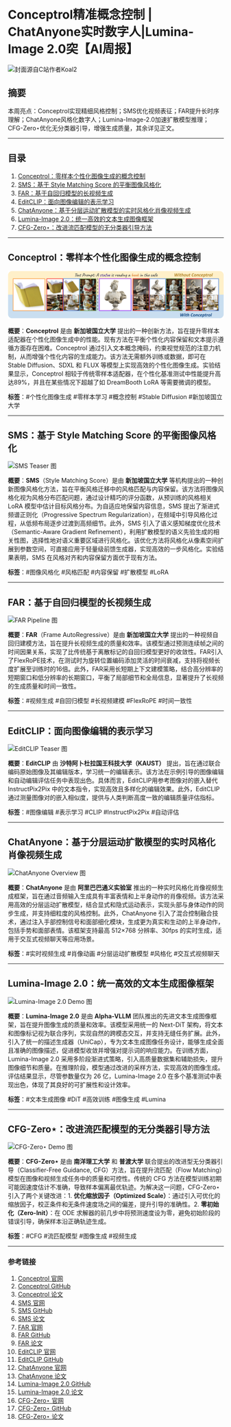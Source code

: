 # Conceptrol精准概念控制 | ChatAnyone实时数字人|Lumina-Image 2.0突【AI周报】 

![封面源自C站作者Koal2](https://image.civitai.com/xG1nkqKTMzGDvpLrqFT7WA/9469f5ed-e000-4aeb-ab93-4b40865a7c7b/original=true,quality=90/00320-919909395-1girl,%20hatsune_miku,%20lips,%20thin%20lips,%20parted%20lips,%20solo,%20looking%20at%20viewer,%20camisole,%20upper%20body,%20dark,%20underlightling,%20masterpi.jpeg)  

## 摘要  

本周亮点：Conceptrol实现精细风格控制；SMS优化视频表征；FAR提升长时序理解；ChatAnyone风格化数字人；Lumina-Image-2.0加速扩散模型推理；CFG-Zero⋆优化无分类器引导，增强生成质量，其余详见正文。

---

## 目录  

1. [Conceptrol：零样本个性化图像生成的概念控制](#conceptrol零样本个性化图像生成的概念控制)
2. [SMS：基于 Style Matching Score 的平衡图像风格化](#sms基于-style-matching-score-的平衡图像风格化)
3. [FAR：基于自回归模型的长视频生成](#far基于自回归模型的长视频生成)
4. [EditCLIP：面向图像编辑的表示学习](#editclip面向图像编辑的表示学习)
5. [ChatAnyone：基于分层运动扩散模型的实时风格化肖像视频生成](#chatanyone基于分层运动扩散模型的实时风格化肖像视频生成)
6. [Lumina-Image 2.0：统一高效的文本生成图像框架](#lumina-image-20统一高效的文本生成图像框架)
7. [CFG-Zero⋆：改进流匹配模型的无分类器引导方法](#cfg-zero改进流匹配模型的无分类器引导方法)

---

## Conceptrol：零样本个性化图像生成的概念控制

![Conceptrol Teaser 图](https://github.com/QY-H00/Conceptrol/raw/main/demo/teaser.png)

**概要**：**Conceptrol** 是由 **新加坡国立大学** 提出的一种创新方法，旨在提升零样本适配器在个性化图像生成中的性能。现有方法在平衡个性化内容保留和文本提示遵循方面存在困难。Conceptrol 通过引入文本概念掩码，约束视觉规范的注意力机制，从而增强个性化内容的生成能力。该方法无需额外训练或数据，即可在 Stable Diffusion、SDXL 和 FLUX 等模型上实现高效的个性化图像生成。实验结果显示，Conceptrol 相较于传统零样本适配器，在个性化基准测试中性能提升高达89%，并且在某些情况下超越了如 DreamBooth LoRA 等需要微调的模型。

**标签**：#个性化图像生成 #零样本学习 #概念控制 #Stable Diffusion #新加坡国立大学 

---

## SMS：基于 Style Matching Score 的平衡图像风格化

![SMS Teaser 图](https://github.com/showlab/SMS/raw/main/assets/teaser-f.png)

**概要**：**SMS**（Style Matching Score）是由 **新加坡国立大学** 等机构提出的一种创新图像风格化方法，旨在平衡风格迁移中的风格匹配与内容保留。该方法将图像风格化视为风格分布匹配问题，通过设计精巧的评分函数，从预训练的风格相关 LoRA 模型中估计目标风格分布。为自适应地保留内容信息，SMS 提出了渐进式频谱正则化（Progressive Spectrum Regularization），在频域中引导风格化过程，从低频布局逐步过渡到高频细节。此外，SMS 引入了语义感知梯度优化技术（Semantic-Aware Gradient Refinement），利用扩散模型的语义先验生成的相关性图，选择性地对语义重要区域进行风格化。该优化方法将风格化从像素空间扩展到参数空间，可直接应用于轻量级前馈生成器，实现高效的一步风格化。实验结果表明，SMS 在风格对齐和内容保留方面优于现有方法。

**标签**：#图像风格化 #风格匹配 #内容保留 #扩散模型 #LoRA 

---

## FAR：基于自回归模型的长视频生成

![FAR Pipeline 图](https://farlongctx.github.io/static/assets/pipeline.png)

**概要**：**FAR**（Frame AutoRegressive）是由 **新加坡国立大学** 提出的一种视频自回归建模方法，旨在提升长视频生成的质量和效率。该模型通过预测连续帧之间的时间因果关系，实现了比传统基于离散标记的自回归模型更好的收敛性。FAR引入了FlexRoPE技术，在测试时为旋转位置编码添加灵活的时间衰减，支持将视频长度扩展至训练时的16倍。此外，FAR采用长短期上下文建模策略，结合高分辨率的短期窗口和低分辨率的长期窗口，平衡了局部细节和全局信息，显著提升了长视频的生成质量和时间一致性。

**标签**：#视频生成 #自回归模型 #长视频建模 #FlexRoPE #时间一致性 

---

## EditCLIP：面向图像编辑的表示学习

![EditCLIP Teaser 图](https://github.com/QianWangX/EditCLIP/raw/main/assets/teaser_editclip.png)

**概要**：**EditCLIP** 由 **沙特阿卜杜拉国王科技大学（KAUST）** 提出，旨在通过联合编码原始图像及其编辑版本，学习统一的编辑表示。该方法在示例引导的图像编辑和自动编辑评估任务中表现出色。具体而言，EditCLIP用参考图像对的嵌入替代 InstructPix2Pix 中的文本指令，实现高效且多样化的编辑效果。此外，EditCLIP 通过测量图像对的嵌入相似度，提供与人类判断高度一致的编辑质量评估指标。

**标签**：#图像编辑 #表示学习 #CLIP #InstructPix2Pix #自动评估 

---

## ChatAnyone：基于分层运动扩散模型的实时风格化肖像视频生成

![ChatAnyone Overview 图](https://humanaigc.github.io/chat-anyone/content/overview.png)

**概要**：**ChatAnyone** 是由 **阿里巴巴通义实验室** 推出的一种实时风格化肖像视频生成框架，旨在通过音频输入生成具有丰富表情和上半身动作的肖像视频。该方法采用高效的分层运动扩散模型，结合显式和隐式运动表示，实现头部与身体动作的同步生成，并支持细粒度的风格控制。此外，ChatAnyone 引入了混合控制融合技术，通过注入手部控制信号和面部细化模块，生成更为真实和生动的上半身动作，包括手势和面部表情。该框架支持最高 512×768 分辨率、30fps 的实时生成，适用于交互式视频聊天等应用场景。

**标签**：#实时视频生成 #肖像动画 #分层运动扩散模型 #风格化 #交互式视频聊天 

---

## Lumina-Image 2.0：统一高效的文本生成图像框架

![Lumina-Image 2.0 Demo 图](https://github.com/Alpha-VLLM/Lumina-Image-2.0/raw/main/assets/Demo.png)

**概要**：**Lumina-Image 2.0** 是由 **Alpha-VLLM** 团队推出的先进文本生成图像框架，旨在提升图像生成的质量和效率。该模型采用统一的 Next-DiT 架构，将文本和图像标记视为联合序列，实现自然的跨模态交互，并支持无缝任务扩展。此外，引入了统一的描述生成器（UniCap），专为文本生成图像任务设计，能够生成全面且准确的图像描述，促进模型收敛并增强对提示词的响应能力。在训练方面，Lumina-Image 2.0 采用多阶段渐进式策略，引入高质量数据集和辅助损失，提升图像细节和质量。在推理阶段，模型通过改进的采样方法，实现高效的图像生成。评估结果显示，尽管参数量仅为 26 亿，Lumina-Image 2.0 在多个基准测试中表现出色，体现了其良好的可扩展性和设计效率。

**标签**：#文本生成图像 #DiT #高效训练 #图像生成 #Lumina

---

## CFG-Zero⋆：改进流匹配模型的无分类器引导方法

![CFG-Zero⋆ Demo 图](https://github.com/WeichenFan/CFG-Zero-star/raw/main/assets/wan2.1/1322140014_ours.gif)

**概要**：**CFG-Zero⋆** 是由 **南洋理工大学** 和 **普渡大学** 联合提出的改进型无分类器引导（Classifier-Free Guidance, CFG）方法，旨在提升流匹配（Flow Matching）模型在图像和视频生成任务中的质量和可控性。传统的 CFG 方法在模型训练初期可能因速度估计不准确，导致样本偏离最优轨迹。为解决这一问题，CFG-Zero⋆ 引入了两个关键改进：1. **优化缩放因子（Optimized Scale）**：通过引入可优化的缩放因子，校正条件和无条件速度场之间的偏差，提升引导的准确性。2. **零初始化（Zero-Init）**：在 ODE 求解器的前几步中将预测速度设为零，避免初始阶段的错误引导，确保样本沿正确轨迹生成。

**标签**：#CFG #流匹配模型 #图像生成 #视频生成

---

### **参考链接**

1. [Conceptrol 官网](https://qy-h00.github.io/Conceptrol/)
2. [Conceptrol GitHub](https://github.com/QY-H00/Conceptrol)
3. [Conceptrol 论文](https://arxiv.org/html/2503.06568v1)
4. [SMS 官网](https://yuxinn-j.github.io/projects/SMS.html)
5. [SMS GitHub](https://github.com/showlab/SMS)
6. [SMS 论文](https://arxiv.org/html/2503.07601v1)
7. [FAR 官网](https://farlongctx.github.io/)
8. [FAR GitHub](https://github.com/showlab/FAR)
9. [FAR 论文](https://arxiv.org/html/2503.19325v1)
10. [EditCLIP 官网](https://qianwangx.github.io/EditCLIP/)
11. [EditCLIP GitHub](https://github.com/QianWangX/EditCLIP)
12. [ChatAnyone 官网](https://humanaigc.github.io/chat-anyone/)
13. [ChatAnyone 论文](https://arxiv.org/html/2503.21144v1)
14. [Lumina-Image 2.0 GitHub](https://github.com/Alpha-VLLM/Lumina-Image-2.0)
15. [Lumina-Image 2.0 论文](https://arxiv.org/html/2503.21758v1)
16. [CFG-Zero⋆ 官网](https://weichenfan.github.io/webpage-cfg-zero-star/)
17. [CFG-Zero⋆ GitHub](https://github.com/WeichenFan/CFG-Zero-star)
18. [CFG-Zero⋆ 论文](https://arxiv.org/html/2503.18886v1)
